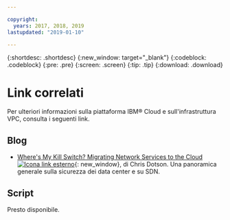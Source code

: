 ```yaml
---

copyright:
  years: 2017, 2018, 2019
lastupdated: "2019-01-10"

---
```


{:shortdesc: .shortdesc}
{:new_window: target="_blank"}
{:codeblock: .codeblock}
{:pre: .pre}
{:screen: .screen}
{:tip: .tip}
{:download: .download}

# Link correlati

Per ulteriori informazioni sulla piattaforma IBM® Cloud e sull'infrastruttura VPC, consulta i seguenti link.

## Blog 

*  [Where's My Kill Switch? Migrating Network Services to the Cloud ![Icona link esterno](../../icons/launch-glyph.svg "Icona link esterno")](https://www.ibm.com/w3-techblog/wcp/2018/09/migrating-network-services/){: new_window}, di Chris Dotson. Una panoramica generale sulla sicurezza dei data center e su SDN.

## Script

Presto disponibile.
